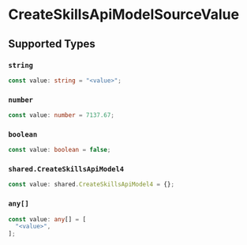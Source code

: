 # CreateSkillsApiModelSourceValue


## Supported Types

### `string`

```typescript
const value: string = "<value>";
```

### `number`

```typescript
const value: number = 7137.67;
```

### `boolean`

```typescript
const value: boolean = false;
```

### `shared.CreateSkillsApiModel4`

```typescript
const value: shared.CreateSkillsApiModel4 = {};
```

### `any[]`

```typescript
const value: any[] = [
  "<value>",
];
```

